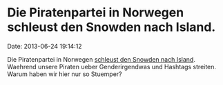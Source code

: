 Die Piratenpartei in Norwegen schleust den Snowden nach Island.
===============================================================

Date: 2013-06-24 19:14:12

Die Piratenpartei in Norwegen [schleust den Snowden nach
Island](http://www.tnp.no/norway/panorama/3802-pirate-party-norway-snowden-passed-through-norway-to-iceland).
Waehrend unsere Piraten ueber Genderirgendwas und Hashtags streiten.
Warum haben wir hier nur so Stuemper?

